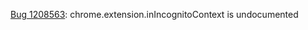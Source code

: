[Bug 1208563](https://bugzilla.mozilla.org/1208563): chrome.extension.inIncognitoContext is undocumented
